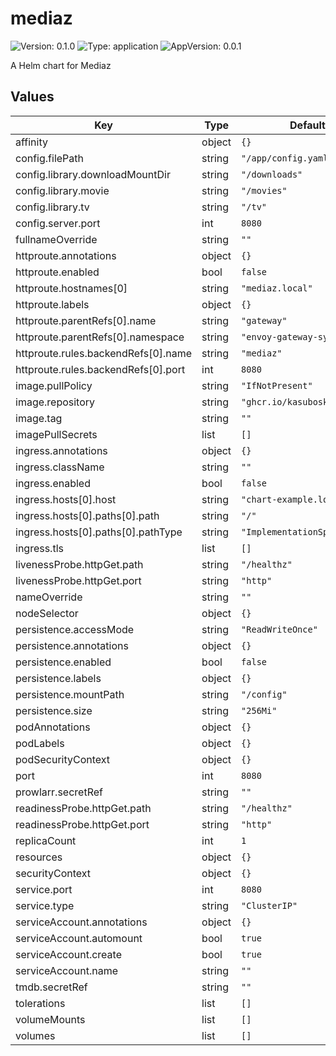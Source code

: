 # mediaz

![Version: 0.1.0](https://img.shields.io/badge/Version-0.1.0-informational?style=flat-square) ![Type: application](https://img.shields.io/badge/Type-application-informational?style=flat-square) ![AppVersion: 0.0.1](https://img.shields.io/badge/AppVersion-0.0.1-informational?style=flat-square)

A Helm chart for Mediaz

## Values

| Key | Type | Default | Description |
|-----|------|---------|-------------|
| affinity | object | `{}` |  |
| config.filePath | string | `"/app/config.yaml"` |  |
| config.library.downloadMountDir | string | `"/downloads"` |  |
| config.library.movie | string | `"/movies"` |  |
| config.library.tv | string | `"/tv"` |  |
| config.server.port | int | `8080` |  |
| fullnameOverride | string | `""` |  |
| httproute.annotations | object | `{}` |  |
| httproute.enabled | bool | `false` |  |
| httproute.hostnames[0] | string | `"mediaz.local"` |  |
| httproute.labels | object | `{}` |  |
| httproute.parentRefs[0].name | string | `"gateway"` |  |
| httproute.parentRefs[0].namespace | string | `"envoy-gateway-system"` |  |
| httproute.rules.backendRefs[0].name | string | `"mediaz"` |  |
| httproute.rules.backendRefs[0].port | int | `8080` |  |
| image.pullPolicy | string | `"IfNotPresent"` |  |
| image.repository | string | `"ghcr.io/kasuboski/mediaz"` |  |
| image.tag | string | `""` |  |
| imagePullSecrets | list | `[]` |  |
| ingress.annotations | object | `{}` |  |
| ingress.className | string | `""` |  |
| ingress.enabled | bool | `false` |  |
| ingress.hosts[0].host | string | `"chart-example.local"` |  |
| ingress.hosts[0].paths[0].path | string | `"/"` |  |
| ingress.hosts[0].paths[0].pathType | string | `"ImplementationSpecific"` |  |
| ingress.tls | list | `[]` |  |
| livenessProbe.httpGet.path | string | `"/healthz"` |  |
| livenessProbe.httpGet.port | string | `"http"` |  |
| nameOverride | string | `""` |  |
| nodeSelector | object | `{}` |  |
| persistence.accessMode | string | `"ReadWriteOnce"` |  |
| persistence.annotations | object | `{}` |  |
| persistence.enabled | bool | `false` |  |
| persistence.labels | object | `{}` |  |
| persistence.mountPath | string | `"/config"` |  |
| persistence.size | string | `"256Mi"` |  |
| podAnnotations | object | `{}` |  |
| podLabels | object | `{}` |  |
| podSecurityContext | object | `{}` |  |
| port | int | `8080` |  |
| prowlarr.secretRef | string | `""` |  |
| readinessProbe.httpGet.path | string | `"/healthz"` |  |
| readinessProbe.httpGet.port | string | `"http"` |  |
| replicaCount | int | `1` |  |
| resources | object | `{}` |  |
| securityContext | object | `{}` |  |
| service.port | int | `8080` |  |
| service.type | string | `"ClusterIP"` |  |
| serviceAccount.annotations | object | `{}` |  |
| serviceAccount.automount | bool | `true` |  |
| serviceAccount.create | bool | `true` |  |
| serviceAccount.name | string | `""` |  |
| tmdb.secretRef | string | `""` |  |
| tolerations | list | `[]` |  |
| volumeMounts | list | `[]` |  |
| volumes | list | `[]` |  |

